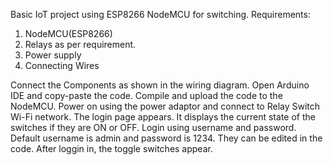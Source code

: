 Basic IoT project using ESP8266 NodeMCU for switching. 
Requirements:
1. NodeMCU(ESP8266)
2. Relays as per requirement.
3. Power supply
4. Connecting Wires


Connect the Components as shown in the wiring diagram. Open Arduino IDE and copy-paste the code. Compile and upload the code to the NodeMCU. Power on using the power adaptor and connect to Relay Switch Wi-Fi network. The login page appears. It displays the current state of the switches if they are ON or OFF. Login using username and password. Default username is admin and password is 1234. They can be edited in the code. After loggin in, the toggle switches appear. 